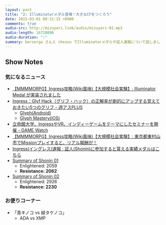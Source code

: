 ```yaml
---
layout: post
title: "2: Illuminatorメダル登場！大きなCFをつくろう"
date: 2015-03-01 00:31:15 +0900
comments: true
audio-src: http://mizuyari.link/audio/mizuyari-02.mp3
audio-length: 16728896
audio-duration: ":"
summary: berserga さんと chezou でIlluminatorメダルや証人速報について話しました。
---
```


## Show Notes

### 気になるニュース
- [【MMMMORPG】Ingress攻略(Wiki風味)【大規模社会実験】: Illuminator Medal が実装されました](http://ingressjp.blogspot.jp/2015/02/illuminator-medal.html)
- [Ingress：Glyf Hack（グリフ・ハック）の正解率が劇的にアップする覚えておきたい5つのグリフ - 週アスPLUS](http://weekly.ascii.jp/elem/000/000/287/287495/)
  - [Glyph(Android)](https://play.google.com/store/apps/details?id=jp.org.example.geckour.glyph )
  - [Glyph Mastery(iOS)](https://itunes.apple.com/jp/app/glyph-mastery/id903701519?mt=8 )
- [立命館大学、IngressやVR、インディーゲームをテーマにしたセミナーを開催 - GAME Watch](http://game.watch.impress.co.jp/docs/news/20150224_689741.html)
- [【MMMMORPG】Ingress攻略(Wiki風味)【大規模社会実験】: 東京都東村山市でMissionプレイすると、リアル報酬が！](http://ingressjp.blogspot.jp/2015/02/mission.html)
- [Ingress(イングレス)速報 : 証人(Shonin)に参加すると貰える実績メダルはこちら](http://ingress.blog.jp/archives/23295313.html)
- [Summary of Shonin 01](https://plus.google.com/+Ingress/posts/3xT6WhuRbR4)
  - Enlightened: 2059
  - **Resistance: 2062**
- [Summary of Shonin 02](https://plus.google.com/+Ingress/posts/MVZbVTPYLKc)
  - Enlightened: 2926
  - **Resistance: 2230**

### お便りコーナー
- 「青キノコ vs 緑タケノコ」
  - ADA vs XMP
